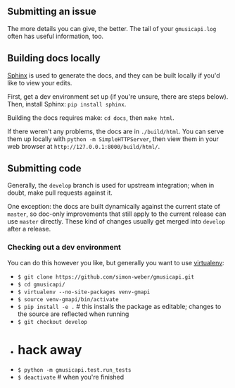 ## Submitting an issue 
The more details you can give, the better. The tail of your `gmusicapi.log` often has useful information, too.

## Building docs locally
[Sphinx](http://sphinx-doc.org/) is used to generate the docs, and they can be built locally if you'd like to view your edits.

First, get a dev environment set up (if you're unsure, there are steps below). Then, install Sphinx: `pip install sphinx`.

Building the docs requires make: `cd docs`, then `make html`.

If there weren't any problems, the docs are in `./build/html`. You can serve them up locally with `python -m SimpleHTTPServer`, then view them in your web browser at `http://127.0.0.1:8000/build/html/`.

## Submitting code 
Generally, the `develop` branch is used for upstream integration; when in doubt, make pull requests against it.

One exception: the docs are built dynamically against the current state of `master`, so doc-only improvements that still apply to the current release can use `master` directly. These kind of changes usually get merged into `develop` after a release.

### Checking out a dev environment
You can do this however you like, but generally you want to use [virtualenv](http://www.virtualenv.org/en/latest/):
* `$ git clone https://github.com/simon-weber/gmusicapi.git`
* `$ cd gmusicapi/`
* `$ virtualenv --no-site-packages venv-gmapi`
* `$ source venv-gmapi/bin/activate`
* `$ pip install -e .` # this installs the package as editable; changes to the source are reflected when running 
* `$ git checkout develop`
*  # hack away
* `$ python -m gmusicapi.test.run_tests`
* `$ deactivate` # when you're finished
